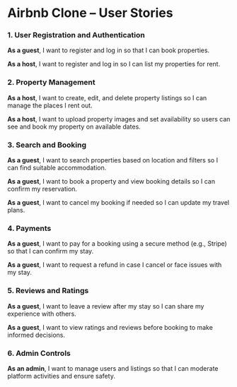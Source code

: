 # Airbnb Clone – User Stories


### 1. User Registration and Authentication

**As a guest**, I want to register and log in so that I can book properties.

**As a host**, I want to register and log in so I can list my properties for rent.


### 2. Property Management

**As a host**, I want to create, edit, and delete property listings so I can manage the places I rent out.

**As a host**, I want to upload property images and set availability so users can see and book my property on available dates.


### 3. Search and Booking

**As a guest**, I want to search properties based on location and filters so I can find suitable accommodation.

**As a guest**, I want to book a property and view booking details so I can confirm my reservation.

**As a guest**, I want to cancel my booking if needed so I can update my travel plans.


### 4. Payments

**As a guest**, I want to pay for a booking using a secure method (e.g., Stripe) so that I can confirm my stay.

**As a guest**, I want to request a refund in case I cancel or face issues with my stay.


### 5. Reviews and Ratings

**As a guest**, I want to leave a review after my stay so I can share my experience with others.

**As a guest**, I want to view ratings and reviews before booking to make informed decisions.


### 6. Admin Controls

**As an admin**, I want to manage users and listings so that I can moderate platform activities and ensure safety.


